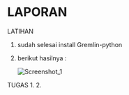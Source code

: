 # LAPORAN

LATIHAN
1. sudah selesai install Gremlin-python 
2. berikut hasilnya :

   ![Screenshot_1](gambar/Screenshot_2.png) 


TUGAS 
1. 
2. 
